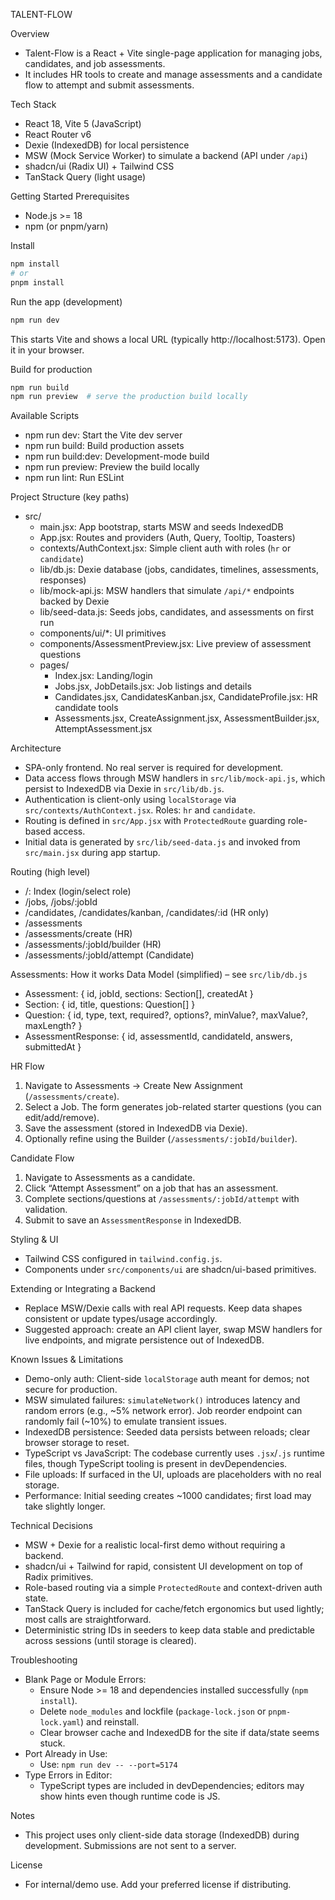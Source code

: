 TALENT-FLOW

Overview
- Talent-Flow is a React + Vite single-page application for managing jobs, candidates, and job assessments.
- It includes HR tools to create and manage assessments and a candidate flow to attempt and submit assessments.

Tech Stack
- React 18, Vite 5 (JavaScript)
- React Router v6
- Dexie (IndexedDB) for local persistence
- MSW (Mock Service Worker) to simulate a backend (API under `/api`)
- shadcn/ui (Radix UI) + Tailwind CSS
- TanStack Query (light usage)

Getting Started
Prerequisites
- Node.js >= 18
- npm (or pnpm/yarn)

Install
```bash
npm install
# or
pnpm install
```

Run the app (development)
```bash
npm run dev
```
This starts Vite and shows a local URL (typically http://localhost:5173). Open it in your browser.

Build for production
```bash
npm run build
npm run preview  # serve the production build locally
```

Available Scripts
- npm run dev: Start the Vite dev server
- npm run build: Build production assets
- npm run build:dev: Development-mode build
- npm run preview: Preview the build locally
- npm run lint: Run ESLint

Project Structure (key paths)
- src/
  - main.jsx: App bootstrap, starts MSW and seeds IndexedDB
  - App.jsx: Routes and providers (Auth, Query, Tooltip, Toasters)
  - contexts/AuthContext.jsx: Simple client auth with roles (`hr` or `candidate`)
  - lib/db.js: Dexie database (jobs, candidates, timelines, assessments, responses)
  - lib/mock-api.js: MSW handlers that simulate `/api/*` endpoints backed by Dexie
  - lib/seed-data.js: Seeds jobs, candidates, and assessments on first run
  - components/ui/*: UI primitives
  - components/AssessmentPreview.jsx: Live preview of assessment questions
  - pages/
    - Index.jsx: Landing/login
    - Jobs.jsx, JobDetails.jsx: Job listings and details
    - Candidates.jsx, CandidatesKanban.jsx, CandidateProfile.jsx: HR candidate tools
    - Assessments.jsx, CreateAssignment.jsx, AssessmentBuilder.jsx, AttemptAssessment.jsx

Architecture
- SPA-only frontend. No real server is required for development.
- Data access flows through MSW handlers in `src/lib/mock-api.js`, which persist to IndexedDB via Dexie in `src/lib/db.js`.
- Authentication is client-only using `localStorage` via `src/contexts/AuthContext.jsx`. Roles: `hr` and `candidate`.
- Routing is defined in `src/App.jsx` with `ProtectedRoute` guarding role-based access.
- Initial data is generated by `src/lib/seed-data.js` and invoked from `src/main.jsx` during app startup.

Routing (high level)
- /: Index (login/select role)
- /jobs, /jobs/:jobId
- /candidates, /candidates/kanban, /candidates/:id (HR only)
- /assessments
- /assessments/create (HR)
- /assessments/:jobId/builder (HR)
- /assessments/:jobId/attempt (Candidate)

Assessments: How it works
Data Model (simplified) – see `src/lib/db.js`
- Assessment: { id, jobId, sections: Section[], createdAt }
- Section: { id, title, questions: Question[] }
- Question: { id, type, text, required?, options?, minValue?, maxValue?, maxLength? }
- AssessmentResponse: { id, assessmentId, candidateId, answers, submittedAt }

HR Flow
1) Navigate to Assessments → Create New Assignment (`/assessments/create`).
2) Select a Job. The form generates job-related starter questions (you can edit/add/remove).
3) Save the assessment (stored in IndexedDB via Dexie).
4) Optionally refine using the Builder (`/assessments/:jobId/builder`).

Candidate Flow
1) Navigate to Assessments as a candidate.
2) Click “Attempt Assessment” on a job that has an assessment.
3) Complete sections/questions at `/assessments/:jobId/attempt` with validation.
4) Submit to save an `AssessmentResponse` in IndexedDB.

Styling & UI
- Tailwind CSS configured in `tailwind.config.js`.
- Components under `src/components/ui` are shadcn/ui-based primitives.

Extending or Integrating a Backend
- Replace MSW/Dexie calls with real API requests. Keep data shapes consistent or update types/usage accordingly.
- Suggested approach: create an API client layer, swap MSW handlers for live endpoints, and migrate persistence out of IndexedDB.

Known Issues & Limitations
- Demo-only auth: Client-side `localStorage` auth meant for demos; not secure for production.
- MSW simulated failures: `simulateNetwork()` introduces latency and random errors (e.g., ~5% network error). Job reorder endpoint can randomly fail (~10%) to emulate transient issues.
- IndexedDB persistence: Seeded data persists between reloads; clear browser storage to reset.
- TypeScript vs JavaScript: The codebase currently uses `.jsx`/`.js` runtime files, though TypeScript tooling is present in devDependencies.
- File uploads: If surfaced in the UI, uploads are placeholders with no real storage.
- Performance: Initial seeding creates ~1000 candidates; first load may take slightly longer.

Technical Decisions
- MSW + Dexie for a realistic local-first demo without requiring a backend.
- shadcn/ui + Tailwind for rapid, consistent UI development on top of Radix primitives.
- Role-based routing via a simple `ProtectedRoute` and context-driven auth state.
- TanStack Query is included for cache/fetch ergonomics but used lightly; most calls are straightforward.
- Deterministic string IDs in seeders to keep data stable and predictable across sessions (until storage is cleared).

Troubleshooting
- Blank Page or Module Errors:
  - Ensure Node >= 18 and dependencies installed successfully (`npm install`).
  - Delete `node_modules` and lockfile (`package-lock.json` or `pnpm-lock.yaml`) and reinstall.
  - Clear browser cache and IndexedDB for the site if data/state seems stuck.
- Port Already in Use:
  - Use: `npm run dev -- --port=5174`
- Type Errors in Editor:
  - TypeScript types are included in devDependencies; editors may show hints even though runtime code is JS.

Notes
- This project uses only client-side data storage (IndexedDB) during development. Submissions are not sent to a server.

License
- For internal/demo use. Add your preferred license if distributing.

